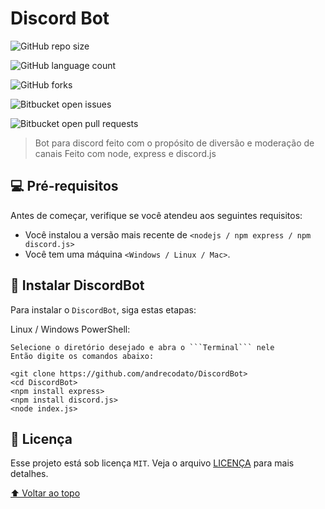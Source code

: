 
# Discord Bot

![GitHub repo size](https://img.shields.io/github/repo-size/andrecodato/DiscordBot?style=for-the-badge)

![GitHub language count](https://img.shields.io/github/languages/count/andrecodato/DiscordBot?style=for-the-badge)

![GitHub forks](https://img.shields.io/github/forks/andrecodato/DiscordBot?style=for-the-badge)

![Bitbucket open issues](https://img.shields.io/bitbucket/issues/andrecodato/DiscordBot?style=for-the-badge)

![Bitbucket open pull requests](https://img.shields.io/bitbucket/pr-raw/andrecodato/DiscordBot?style=for-the-badge)

> Bot para discord feito com o propósito de diversão e moderação de canais
> Feito com node, express e discord.js

## 💻 Pré-requisitos

Antes de começar, verifique se você atendeu aos seguintes requisitos:
* Você instalou a versão mais recente de `<nodejs / npm express / npm discord.js>`
* Você tem uma máquina `<Windows / Linux / Mac>`.

## 🚀 Instalar DiscordBot

Para instalar o ```DiscordBot```, siga estas etapas:

Linux / Windows PowerShell:
```
Selecione o diretório desejado e abra o ```Terminal``` nele
Então digite os comandos abaixo:

<git clone https://github.com/andrecodato/DiscordBot>
<cd DiscordBot>
<npm install express>
<npm install discord.js>
<node index.js>

```

## 📝 Licença

Esse projeto está sob licença ```MIT```. Veja o arquivo [LICENÇA](LICENSE.md) para mais detalhes.

[⬆ Voltar ao topo](#DiscordBot)<br>
